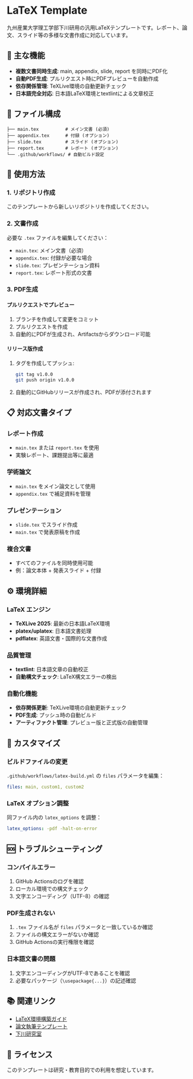 # LaTeX Template

九州産業大学理工学部下川研用の汎用LaTeXテンプレートです。レポート、論文、スライド等の多様な文書作成に対応しています。

## 🚀 主な機能

- **複数文書同時生成**: main, appendix, slide, report を同時にPDF化
- **自動PDF生成**: プルリクエスト時にPDFプレビューを自動作成
- **依存関係管理**: TeXLive環境の自動更新チェック
- **日本語完全対応**: 日本語LaTeX環境とtextlintによる文章校正

## 📁 ファイル構成

```
├── main.tex          # メイン文書 (必須)
├── appendix.tex      # 付録 (オプション)
├── slide.tex         # スライド (オプション) 
├── report.tex        # レポート (オプション)
└── .github/workflows/ # 自動ビルド設定
```

## 🔧 使用方法

### 1. リポジトリ作成
このテンプレートから新しいリポジトリを作成してください。

### 2. 文書作成
必要な `.tex` ファイルを編集してください：

- `main.tex`: メイン文書（必須）
- `appendix.tex`: 付録が必要な場合
- `slide.tex`: プレゼンテーション資料
- `report.tex`: レポート形式の文書

### 3. PDF生成

#### プルリクエストでプレビュー
1. ブランチを作成して変更をコミット
2. プルリクエストを作成
3. 自動的にPDFが生成され、Artifactsからダウンロード可能

#### リリース版作成
1. タグを作成してプッシュ:
   ```bash
   git tag v1.0.0
   git push origin v1.0.0
   ```
2. 自動的にGitHubリリースが作成され、PDFが添付されます

## 📋 対応文書タイプ

### レポート作成
- `main.tex` または `report.tex` を使用
- 実験レポート、課題提出等に最適

### 学術論文
- `main.tex` をメイン論文として使用
- `appendix.tex` で補足資料を管理

### プレゼンテーション
- `slide.tex` でスライド作成
- `main.tex` で発表原稿を作成

### 複合文書
- すべてのファイルを同時使用可能
- 例：論文本体 + 発表スライド + 付録

## ⚙️ 環境詳細

### LaTeX エンジン
- **TeXLive 2025**: 最新の日本語LaTeX環境
- **platex/uplatex**: 日本語文書処理
- **pdflatex**: 英語文書・国際的な文書作成

### 品質管理
- **textlint**: 日本語文章の自動校正
- **自動構文チェック**: LaTeX構文エラーの検出

### 自動化機能
- **依存関係更新**: TeXLive環境の自動更新チェック
- **PDF生成**: プッシュ時の自動ビルド
- **アーティファクト管理**: プレビュー版と正式版の自動管理

## 🔧 カスタマイズ

### ビルドファイルの変更
`.github/workflows/latex-build.yml` の `files` パラメータを編集：

```yaml
files: main, custom1, custom2
```

### LaTeX オプション調整
同ファイル内の `latex_options` を調整：

```yaml
latex_options: -pdf -halt-on-error
```

## 🆘 トラブルシューティング

### コンパイルエラー
1. GitHub Actionsのログを確認
2. ローカル環境での構文チェック
3. 文字エンコーディング（UTF-8）の確認

### PDF生成されない
1. `.tex` ファイル名が `files` パラメータと一致しているか確認
2. ファイルの構文エラーがないか確認
3. GitHub Actionsの実行権限を確認

### 日本語文書の問題
1. 文字エンコーディングがUTF-8であることを確認
2. 必要なパッケージ（`\usepackage{...}`）の記述確認

## 📚 関連リンク

- [LaTeX環境構築ガイド](https://github.com/smkwlab/latex-environment)
- [論文執筆テンプレート](https://github.com/smkwlab/sotsuron-template)
- [下川研究室](https://shimokawa-lab.kyusan-u.ac.jp/)

## 📄 ライセンス

このテンプレートは研究・教育目的での利用を想定しています。